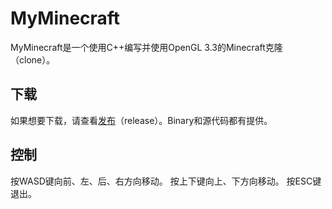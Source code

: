 # MyMinecraft

MyMinecraft是一个使用C++编写并使用OpenGL 3.3的Minecraft克隆（clone）。

## 下载

如果想要下载，请查看[发布](https://github.com/minetest/minetest/releases)（release）。Binary和源代码都有提供。

## 控制

按WASD键向前、左、后、右方向移动。
按上下键向上、下方向移动。
按ESC键退出。
